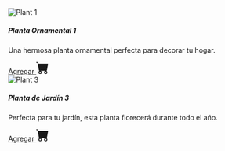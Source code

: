 <div class="card">
    <img class="card-img-top" src="{% static 'img/planta-babaco.jpg' %}" alt="Plant 1" />
    <div class="card-body">
      <h5 class="card-title">Planta Ornamental 1</h5>
      <p class="card-text">
        Una hermosa planta ornamental perfecta para decorar tu hogar.
      </p>
      <a href="#" class="btn btn-primary">Agregar <svg
          xmlns="http://www.w3.org/2000/svg"
          width="26"
          height="26"
          fill="currentColor"
          class="bi bi-cart-fill"
          viewBox="0 0 16 16"
        >
          <path
            d="M0 1.5A.5.5 0 0 1 .5 1H2a.5.5 0 0 1 .485.379L2.89 3H14.5a.5.5 0 0 1 .491.592l-1.5 8A.5.5 0 0 1 13 12H4a.5.5 0 0 1-.491-.408L2.01 3.607 1.61 2H.5a.5.5 0 0 1-.5-.5M5 12a2 2 0 1 0 0 4 2 2 0 0 0 0-4m7 0a2 2 0 1 0 0 4 2 2 0 0 0 0-4m-7 1a1 1 0 1 1 0 2 1 1 0 0 1 0-2m7 0a1 1 0 1 1 0 2 1 1 0 0 1 0-2"
          /></svg
        ></a>
    </div>
  </div>

  
  <div class="card">
    <img class="card-img-top" src="{% static 'img/arbol.jpg' %}" alt="Plant 3" />
    <div class="card-body">
      <h5 class="card-title">Planta de Jardín 3</h5>
      <p class="card-text">
        Perfecta para tu jardín, esta planta florecerá durante todo el año.
      </p>
      <a href="#" class="btn btn-primary">Agregar <svg
          xmlns="http://www.w3.org/2000/svg"
          width="26"
          height="26"
          fill="currentColor"
          class="bi bi-cart-fill"
          viewBox="0 0 16 16"
        >
          <path
            d="M0 1.5A.5.5 0 0 1 .5 1H2a.5.5 0 0 1 .485.379L2.89 3H14.5a.5.5 0 0 1 .491.592l-1.5 8A.5.5 0 0 1 13 12H4a.5.5 0 0 1-.491-.408L2.01 3.607 1.61 2H.5a.5.5 0 0 1-.5-.5M5 12a2 2 0 1 0 0 4 2 2 0 0 0 0-4m7 0a2 2 0 1 0 0 4 2 2 0 0 0 0-4m-7 1a1 1 0 1 1 0 2 1 1 0 0 1 0-2m7 0a1 1 0 1 1 0 2 1 1 0 0 1 0-2"
          /></svg
        ></a>
    </div>
  </div>
  
</div>